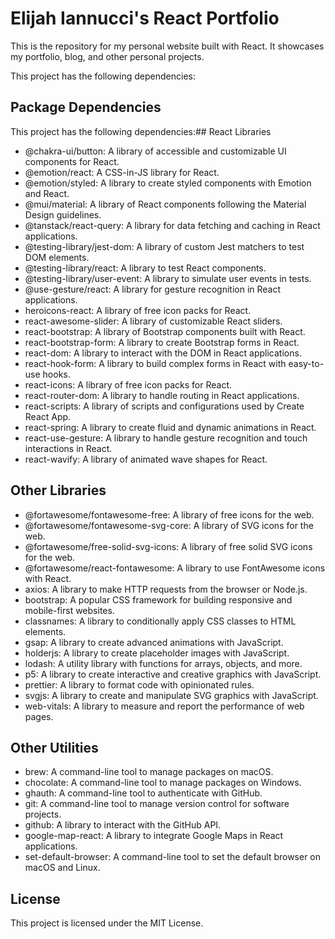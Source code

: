 # Elijah Iannucci's React Portfolio

This is the repository for my personal website built with React. It showcases my portfolio, blog, and other personal projects. 

This project has the following dependencies:

## Package Dependencies

This project has the following dependencies:## React Libraries

- @chakra-ui/button: A library of accessible and customizable UI components for React.
- @emotion/react: A CSS-in-JS library for React.
- @emotion/styled: A library to create styled components with Emotion and React.
- @mui/material: A library of React components following the Material Design guidelines.
- @tanstack/react-query: A library for data fetching and caching in React applications.
- @testing-library/jest-dom: A library of custom Jest matchers to test DOM elements.
- @testing-library/react: A library to test React components.
- @testing-library/user-event: A library to simulate user events in tests.
- @use-gesture/react: A library for gesture recognition in React applications.
- heroicons-react: A library of free icon packs for React.
- react-awesome-slider: A library of customizable React sliders.
- react-bootstrap: A library of Bootstrap components built with React.
- react-bootstrap-form: A library to create Bootstrap forms in React.
- react-dom: A library to interact with the DOM in React applications.
- react-hook-form: A library to build complex forms in React with easy-to-use hooks.
- react-icons: A library of free icon packs for React.
- react-router-dom: A library to handle routing in React applications.
- react-scripts: A library of scripts and configurations used by Create React App.
- react-spring: A library to create fluid and dynamic animations in React.
- react-use-gesture: A library to handle gesture recognition and touch interactions in React.
- react-wavify: A library of animated wave shapes for React.

## Other Libraries

- @fortawesome/fontawesome-free: A library of free icons for the web.
- @fortawesome/fontawesome-svg-core: A library of SVG icons for the web.
- @fortawesome/free-solid-svg-icons: A library of free solid SVG icons for the web.
- @fortawesome/react-fontawesome: A library to use FontAwesome icons with React.
- axios: A library to make HTTP requests from the browser or Node.js.
- bootstrap: A popular CSS framework for building responsive and mobile-first websites.
- classnames: A library to conditionally apply CSS classes to HTML elements.
- gsap: A library to create advanced animations with JavaScript.
- holderjs: A library to create placeholder images with JavaScript.
- lodash: A utility library with functions for arrays, objects, and more.
- p5: A library to create interactive and creative graphics with JavaScript.
- prettier: A library to format code with opinionated rules.
- svgjs: A library to create and manipulate SVG graphics with JavaScript.
- web-vitals: A library to measure and report the performance of web pages.

## Other Utilities

- brew: A command-line tool to manage packages on macOS.
- chocolate: A command-line tool to manage packages on Windows.
- ghauth: A command-line tool to authenticate with GitHub.
- git: A command-line tool to manage version control for software projects.
- github: A library to interact with the GitHub API.
- google-map-react: A library to integrate Google Maps in React applications.
- set-default-browser: A command-line tool to set the default browser on macOS and Linux.

## License

This project is licensed under the MIT License.
